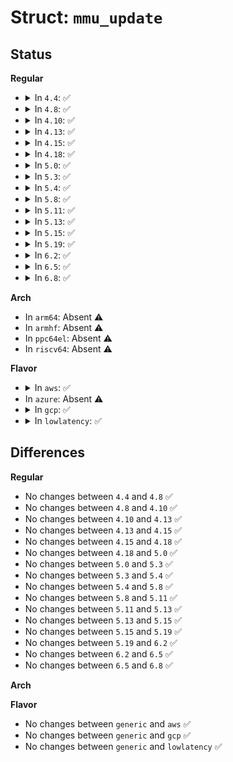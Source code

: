 # Struct: <code>mmu_update</code>

## Status
<b>Regular</b>
<ul>
<li>
<details>
<summary>In <code>4.4</code>: ✅</summary>

```c
struct mmu_update {
    uint64_t ptr;
    uint64_t val;
};
```
</details>
</li>
<li>
<details>
<summary>In <code>4.8</code>: ✅</summary>

```c
struct mmu_update {
    uint64_t ptr;
    uint64_t val;
};
```
</details>
</li>
<li>
<details>
<summary>In <code>4.10</code>: ✅</summary>

```c
struct mmu_update {
    uint64_t ptr;
    uint64_t val;
};
```
</details>
</li>
<li>
<details>
<summary>In <code>4.13</code>: ✅</summary>

```c
struct mmu_update {
    uint64_t ptr;
    uint64_t val;
};
```
</details>
</li>
<li>
<details>
<summary>In <code>4.15</code>: ✅</summary>

```c
struct mmu_update {
    uint64_t ptr;
    uint64_t val;
};
```
</details>
</li>
<li>
<details>
<summary>In <code>4.18</code>: ✅</summary>

```c
struct mmu_update {
    uint64_t ptr;
    uint64_t val;
};
```
</details>
</li>
<li>
<details>
<summary>In <code>5.0</code>: ✅</summary>

```c
struct mmu_update {
    uint64_t ptr;
    uint64_t val;
};
```
</details>
</li>
<li>
<details>
<summary>In <code>5.3</code>: ✅</summary>

```c
struct mmu_update {
    uint64_t ptr;
    uint64_t val;
};
```
</details>
</li>
<li>
<details>
<summary>In <code>5.4</code>: ✅</summary>

```c
struct mmu_update {
    uint64_t ptr;
    uint64_t val;
};
```
</details>
</li>
<li>
<details>
<summary>In <code>5.8</code>: ✅</summary>

```c
struct mmu_update {
    uint64_t ptr;
    uint64_t val;
};
```
</details>
</li>
<li>
<details>
<summary>In <code>5.11</code>: ✅</summary>

```c
struct mmu_update {
    uint64_t ptr;
    uint64_t val;
};
```
</details>
</li>
<li>
<details>
<summary>In <code>5.13</code>: ✅</summary>

```c
struct mmu_update {
    uint64_t ptr;
    uint64_t val;
};
```
</details>
</li>
<li>
<details>
<summary>In <code>5.15</code>: ✅</summary>

```c
struct mmu_update {
    uint64_t ptr;
    uint64_t val;
};
```
</details>
</li>
<li>
<details>
<summary>In <code>5.19</code>: ✅</summary>

```c
struct mmu_update {
    uint64_t ptr;
    uint64_t val;
};
```
</details>
</li>
<li>
<details>
<summary>In <code>6.2</code>: ✅</summary>

```c
struct mmu_update {
    uint64_t ptr;
    uint64_t val;
};
```
</details>
</li>
<li>
<details>
<summary>In <code>6.5</code>: ✅</summary>

```c
struct mmu_update {
    uint64_t ptr;
    uint64_t val;
};
```
</details>
</li>
<li>
<details>
<summary>In <code>6.8</code>: ✅</summary>

```c
struct mmu_update {
    uint64_t ptr;
    uint64_t val;
};
```
</details>
</li>
</ul>
<b>Arch</b>
<ul>
<li>
In <code>arm64</code>: Absent ⚠️
</li>
<li>
In <code>armhf</code>: Absent ⚠️
</li>
<li>
In <code>ppc64el</code>: Absent ⚠️
</li>
<li>
In <code>riscv64</code>: Absent ⚠️
</li>
</ul>
<b>Flavor</b>
<ul>
<li>
<details>
<summary>In <code>aws</code>: ✅</summary>

```c
struct mmu_update {
    uint64_t ptr;
    uint64_t val;
};
```
</details>
</li>
<li>
In <code>azure</code>: Absent ⚠️
</li>
<li>
<details>
<summary>In <code>gcp</code>: ✅</summary>

```c
struct mmu_update {
    uint64_t ptr;
    uint64_t val;
};
```
</details>
</li>
<li>
<details>
<summary>In <code>lowlatency</code>: ✅</summary>

```c
struct mmu_update {
    uint64_t ptr;
    uint64_t val;
};
```
</details>
</li>
</ul>

## Differences
<b>Regular</b>
<ul>
<li>
No changes between <code>4.4</code> and <code>4.8</code> ✅
</li>
<li>
No changes between <code>4.8</code> and <code>4.10</code> ✅
</li>
<li>
No changes between <code>4.10</code> and <code>4.13</code> ✅
</li>
<li>
No changes between <code>4.13</code> and <code>4.15</code> ✅
</li>
<li>
No changes between <code>4.15</code> and <code>4.18</code> ✅
</li>
<li>
No changes between <code>4.18</code> and <code>5.0</code> ✅
</li>
<li>
No changes between <code>5.0</code> and <code>5.3</code> ✅
</li>
<li>
No changes between <code>5.3</code> and <code>5.4</code> ✅
</li>
<li>
No changes between <code>5.4</code> and <code>5.8</code> ✅
</li>
<li>
No changes between <code>5.8</code> and <code>5.11</code> ✅
</li>
<li>
No changes between <code>5.11</code> and <code>5.13</code> ✅
</li>
<li>
No changes between <code>5.13</code> and <code>5.15</code> ✅
</li>
<li>
No changes between <code>5.15</code> and <code>5.19</code> ✅
</li>
<li>
No changes between <code>5.19</code> and <code>6.2</code> ✅
</li>
<li>
No changes between <code>6.2</code> and <code>6.5</code> ✅
</li>
<li>
No changes between <code>6.5</code> and <code>6.8</code> ✅
</li>
</ul>
<b>Arch</b>
<ul>
</ul>
<b>Flavor</b>
<ul>
<li>
No changes between <code>generic</code> and <code>aws</code> ✅
</li>
<li>
No changes between <code>generic</code> and <code>gcp</code> ✅
</li>
<li>
No changes between <code>generic</code> and <code>lowlatency</code> ✅
</li>
</ul>
